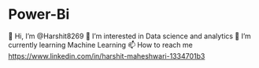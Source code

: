 # Power-Bi
👋 Hi, I’m @Harshit8269 
👀 I’m interested in Data science and analytics 
🌱 I’m currently learning Machine Learning
📫 How to reach me https://www.linkedin.com/in/harshit-maheshwari-1334701b3
